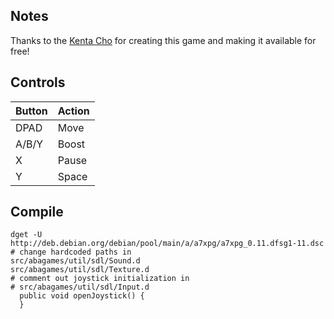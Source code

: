 ## Notes
Thanks to the [Kenta Cho](https://www.asahi-net.or.jp/~cs8k-cyu/windows/a7xpg_e.html) for creating this game and making it available for free!
 
## Controls

| Button | Action |
|--|--| 
|DPAD| Move|
|A/B/Y| Boost|
|X| Pause|
|Y| Space |
 

## Compile

```shell
dget -U http://deb.debian.org/debian/pool/main/a/a7xpg/a7xpg_0.11.dfsg1-11.dsc
# change hardcoded paths in 
src/abagames/util/sdl/Sound.d
src/abagames/util/sdl/Texture.d
# comment out joystick initialization in 
# src/abagames/util/sdl/Input.d
  public void openJoystick() {
  }
 
```